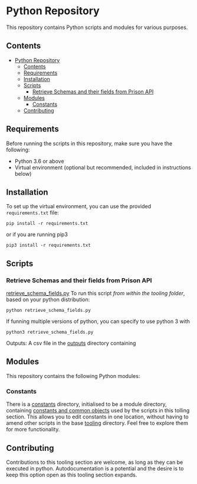 # Python Repository

This repository contains Python scripts and modules for various purposes.

## Contents

- [Python Repository](#python-repository)
  - [Contents](#contents)
  - [Requirements](#requirements)
  - [Installation](#installation)
  - [Scripts](#scripts)
    - [Retrieve Schemas and their fields from Prison API](#retrieve-schemas-and-their-fields-from-prison-api)
  - [Modules](#modules)
    - [Constants](#constants)
  - [Contributing](#contributing)

## Requirements

Before running the scripts in this repository, make sure you have the following:

- Python 3.6 or above
- Virtual environment (optional but recommended, included in instructions below)

## Installation

To set up the virtual environment, you can use the provided `requirements.txt` file:

```shell
pip install -r requirements.txt
```
or if you are running pip3
```shell
pip3 install -r requirements.txt
```

## Scripts
### Retrieve Schemas and their fields from Prison API
[retrieve_schema_fields.py](retrieve_schema_fields.py)
To run this script *from within the tooling folder*, based on your python distribution:

```shell
python retrieve_schema_fields.py
```
If funning multiple versions of python, you can specify to use python 3 with
```shell
python3 retrieve_schema_fields.py
```
Outputs:
A csv file in the [outputs](outputs) directory containing

## Modules
This repository contains the following Python modules:

### Constants
There is a [constants](constants) directory, initialised to be a module directory, containing [constants and common objects](constants/common.py) used by the scripts in this tolling section.
This allows you to edit constants in one location, without having to amend other scripts in the base [tooling](../tooling/) directory.
Feel free to explore them for more functionality.

## Contributing
Contributions to this tooling section are welcome, as long as they can be executed in python. Autodocumentation is a potential and the desire is to keep this option open as this tooling section expands.